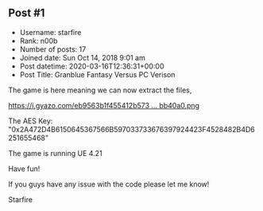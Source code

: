 ## Post #1
- Username: starfire
- Rank: n00b
- Number of posts: 17
- Joined date: Sun Oct 14, 2018 9:01 am
- Post datetime: 2020-03-16T12:36:31+00:00
- Post Title: Granblue Fantasy Versus PC Verison

The game is here meaning we can now extract the files,

 [https://i.gyazo.com/eb9563b1f455412b573 ... bb40a0.png](https://i.gyazo.com/eb9563b1f455412b573e6162ddbb40a0.png)

The AES Key:  "0x2A472D4B6150645367566B597033733676397924423F4528482B4D6251655468"

The game is running UE 4.21

Have fun!

If you guys have any issue with the code please let me know!

Starfire
